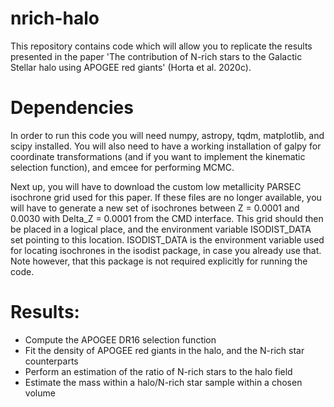 # nrich-halo

This repository contains code which will allow you to replicate the results presented in the paper 'The contribution of N-rich stars to the Galactic Stellar halo using APOGEE red giants' (Horta et al. 2020c). 

# Dependencies

In order to run this code you will need numpy, astropy, tqdm, matplotlib, and scipy installed. You will also need to have a working installation of galpy for coordinate transformations (and if you want to implement the kinematic selection function), and emcee for performing MCMC.

Next up, you will have to download the custom low metallicity PARSEC isochrone grid used for this paper. If these files are no longer available, you will have to generate a new set of isochrones between Z = 0.0001 and 0.0030 with Delta_Z = 0.0001 from the CMD interface. This grid should then be placed in a logical place, and the environment variable ISODIST_DATA set pointing to this location. ISODIST_DATA is the environment variable used for locating isochrones in the isodist package, in case you already use that. Note however, that this package is not required explicitly for running the code.

# Results:

- Compute the APOGEE DR16 selection function
- Fit the density of APOGEE red giants in the halo, and the N-rich star counterparts
- Perform an estimation of the ratio of N-rich stars to the halo field
- Estimate the mass within a halo/N-rich star sample within a chosen volume

